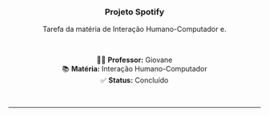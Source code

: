 <div align="center">

<h3 align="center">Projeto Spotify</h3>

<p align="center">Tarefa da matéria de Interação Humano-Computador e.</p>

<br>

<p align="center">
  👨‍🏫 <strong>Professor:</strong> Giovane <br>
  📚 <strong>Matéria:</strong> Interação Humano-Computador <br>
  ✅ <strong>Status:</strong> Concluído
</p>

<br>
</div>

---
